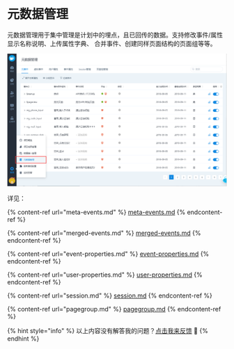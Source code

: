 # 元数据管理

元数据管理用于集中管理是计划中的埋点，且已回传的数据。支持修改事件/属性显示名称说明、上传属性字典、 合并事件、创建同样页面结构的页面组等等。

![](<../../../.gitbook/assets/image (129).png>)

详见：

{% content-ref url="meta-events.md" %}
[meta-events.md](meta-events.md)
{% endcontent-ref %}

{% content-ref url="merged-events.md" %}
[merged-events.md](merged-events.md)
{% endcontent-ref %}

{% content-ref url="event-properties.md" %}
[event-properties.md](event-properties.md)
{% endcontent-ref %}

{% content-ref url="user-properties.md" %}
[user-properties.md](user-properties.md)
{% endcontent-ref %}

{% content-ref url="session.md" %}
[session.md](session.md)
{% endcontent-ref %}

{% content-ref url="pagegroup.md" %}
[pagegroup.md](pagegroup.md)
{% endcontent-ref %}



{% hint style="info" %}
以上内容没有解答我的问题？[点击我来反馈](https://support.qq.com/products/118522/) 🚀
{% endhint %}
